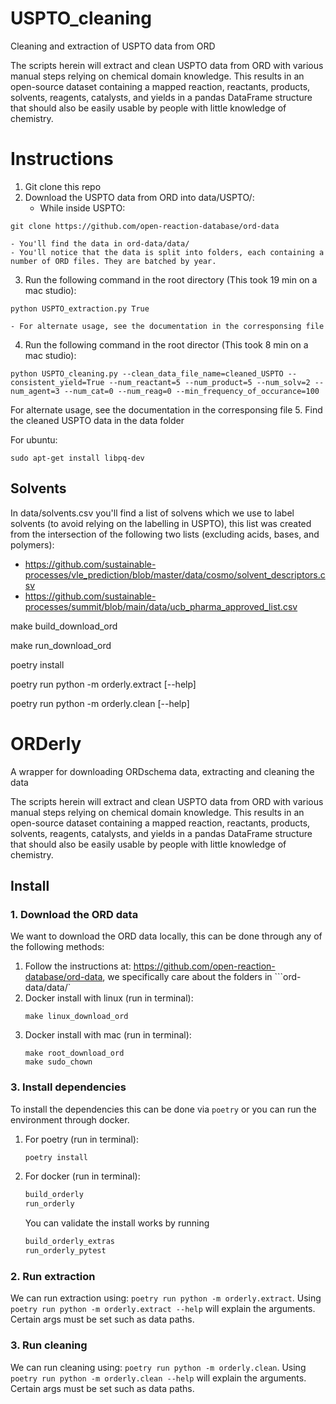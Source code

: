 # USPTO_cleaning
Cleaning and extraction of USPTO data from ORD

The scripts herein will extract and clean USPTO data from ORD with various manual steps relying on chemical domain knowledge. This results in an open-source dataset containing a mapped reaction, reactants, products, solvents, reagents, catalysts, and yields in a pandas DataFrame structure that should also be easily usable by people with little knowledge of chemistry.

# Instructions
1. Git clone this repo
2. Download the USPTO data from ORD into data/USPTO/:
    - While inside USPTO: 
```    
git clone https://github.com/open-reaction-database/ord-data
```
    - You'll find the data in ord-data/data/
    - You'll notice that the data is split into folders, each containing a number of ORD files. They are batched by year.
3. Run the following command in the root directory (This took 19 min on a mac studio):
```
python USPTO_extraction.py True
```
    - For alternate usage, see the documentation in the corresponsing file
4. Run the following command in the root director (This took 8 min on a mac studio):

```
python USPTO_cleaning.py --clean_data_file_name=cleaned_USPTO --consistent_yield=True --num_reactant=5 --num_product=5 --num_solv=2 --num_agent=3 --num_cat=0 --num_reag=0 --min_frequency_of_occurance=100
```

For alternate usage, see the documentation in the corresponsing file
5. Find the cleaned USPTO data in the data folder 



For ubuntu: 
```
sudo apt-get install libpq-dev
```


## Solvents
In data/solvents.csv you'll find a list of solvens which we use to label solvents (to avoid relying on the labelling in USPTO), this list was created from the intersection of the following two lists (excluding acids, bases, and polymers):
 - https://github.com/sustainable-processes/vle_prediction/blob/master/data/cosmo/solvent_descriptors.csv
 - https://github.com/sustainable-processes/summit/blob/main/data/ucb_pharma_approved_list.csv


make build_download_ord

make run_download_ord

poetry install

poetry run python -m orderly.extract [--help]

poetry run python -m orderly.clean [--help]


# ORDerly

A wrapper for downloading ORDschema data, extracting and cleaning the data

The scripts herein will extract and clean USPTO data from ORD with various manual steps relying on chemical domain knowledge. This results in an open-source dataset containing a mapped reaction, reactants, products, solvents, reagents, catalysts, and yields in a pandas DataFrame structure that should also be easily usable by people with little knowledge of chemistry.

## Install

### 1. Download the ORD data

We want to download the ORD data locally, this can be done through any of the following methods:

1. Follow the instructions at: https://github.com/open-reaction-database/ord-data, we specifically care about the folders in ```ord-data/data/`
2. Docker install with linux (run in terminal):
    ```
    make linux_download_ord
    ``` 
3. Docker install with mac (run in terminal):
    ```
    make root_download_ord
    make sudo_chown
    ```

### 3. Install dependencies

To install the dependencies this can be done via ```poetry``` or you can run the environment through docker.

1. For poetry (run in terminal):
    ```bash
    poetry install
    ```
2. For docker (run in terminal):
    ```bash
    build_orderly
    run_orderly
    ```
    You can validate the install works by running
    ```bash
    build_orderly_extras
    run_orderly_pytest
    ```


### 2. Run extraction

We can run extraction using: ```poetry run python -m orderly.extract```. Using ```poetry run python -m orderly.extract --help``` will explain the arguments. Certain args must be set such as data paths.

### 3. Run cleaning

We can run cleaning using: ```poetry run python -m orderly.clean```. Using ```poetry run python -m orderly.clean --help``` will explain the arguments. Certain args must be set such as data paths.
